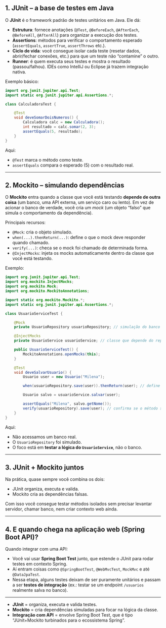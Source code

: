 ## 1. **JUnit – a base de testes em Java**

O **JUnit** é o framework padrão de testes unitários em Java. Ele dá:

* **Estrutura**: fornece anotações (`@Test`, `@BeforeEach`, `@AfterEach`, `@BeforeAll`, `@AfterAll`) para organizar a execução dos testes.
* **Assertions**: métodos para verificar o comportamento esperado (`assertEquals`, `assertTrue`, `assertThrows` etc.).
* **Ciclo de vida**: você consegue isolar cada teste (resetar dados, abrir/fechar conexões, etc.) para que um teste não “contamine” o outro.
* **Runner**: é quem executa seus testes e mostra o resultado (passou/falhou). IDEs como IntelliJ ou Eclipse já trazem integração nativa.

Exemplo básico:

```java
import org.junit.jupiter.api.Test;
import static org.junit.jupiter.api.Assertions.*;

class CalculadoraTest {

    @Test
    void deveSomarDoisNumeros() {
        Calculadora calc = new Calculadora();
        int resultado = calc.somar(2, 3);
        assertEquals(5, resultado);
    }
}
```

Aqui:

* `@Test` marca o método como teste.
* `assertEquals` compara o esperado (5) com o resultado real.

---

## 2. **Mockito – simulando dependências**

O **Mockito** entra quando a classe que você está testando **depende de outra coisa** (um banco, uma API externa, um serviço caro ou lento). Em vez de acionar o banco de verdade, você cria um *mock* (um objeto “falso” que simula o comportamento da dependência).

Principais recursos:

* `@Mock`: cria o objeto simulado.
* `when(...).thenReturn(...)`: define o que o mock deve responder quando chamado.
* `verify(...)`: checa se o mock foi chamado de determinada forma.
* `@InjectMocks`: injeta os mocks automaticamente dentro da classe que você está testando.

Exemplo:

```java
import org.junit.jupiter.api.Test;
import org.mockito.InjectMocks;
import org.mockito.Mock;
import org.mockito.MockitoAnnotations;

import static org.mockito.Mockito.*;
import static org.junit.jupiter.api.Assertions.*;

class UsuarioServiceTest {

    @Mock
    private UsuarioRepository usuarioRepository; // simulação do banco

    @InjectMocks
    private UsuarioService usuarioService; // classe que depende do repo

    public UsuarioServiceTest() {
        MockitoAnnotations.openMocks(this);
    }

    @Test
    void deveSalvarUsuario() {
        Usuario user = new Usuario("Milena");

        when(usuarioRepository.save(user)).thenReturn(user); // define comportamento simulado

        Usuario salvo = usuarioService.salvar(user);

        assertEquals("Milena", salvo.getNome());
        verify(usuarioRepository).save(user); // confirma se o método save foi chamado
    }
}
```

Aqui:

* Não acessamos um banco real.
* O `UsuarioRepository` foi simulado.
* O foco está em **testar a lógica do `UsuarioService`**, não o banco.

---

## 3. **JUnit + Mockito juntos**

Na prática, quase sempre você combina os dois:

* JUnit organiza, executa e valida.
* Mockito cria as dependências falsas.

Com isso você consegue testar métodos isolados sem precisar levantar servidor, chamar banco, nem criar contexto web ainda.

---

## 4. **E quando chega na aplicação web (Spring Boot API)?**

Quando integrar com uma API:

* Você vai usar **Spring Boot Test** junto, que estende o JUnit para rodar testes em contexto Spring.
* Aí entram coisas como `@SpringBootTest`, `@WebMvcTest`, `MockMvc` e até `@DataJpaTest`.
* Nessa etapa, alguns testes deixam de ser puramente unitários e passam a ser **testes de integração** (ex.: testar se um endpoint `/usuarios` realmente salva no banco).

---

* **JUnit** = organiza, executa e valida testes.
* **Mockito** = cria dependências simuladas para focar na lógica da classe.
* **Integração com API** = envolve Spring Boot Test, que é tipo “JUnit+Mockito turbinados para o ecossistema Spring”.

